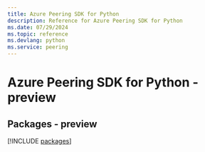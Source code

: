 ```yaml
---
title: Azure Peering SDK for Python
description: Reference for Azure Peering SDK for Python
ms.date: 07/29/2024
ms.topic: reference
ms.devlang: python
ms.service: peering
---
```

# Azure Peering SDK for Python - preview
## Packages - preview
[!INCLUDE [packages](peering-index.md)]